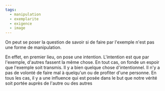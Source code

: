```yaml
---
tags:
  - manipulation
  - exemplarite
  - exigence
  - image
---
```


On peut se poser la question de savoir si de faire par l'exemple n'est pas une forme de manipulation.

En effet, en premier lieu, on pose une intention. L'intention est que par l'exemple, d'autres fassent la même chose. En tout cas, on fonde un espoir que l'exemple soit transmis. Il y a bien quelque chose d'intentionnel.
Il n'y a pas de volonté de faire mal à quelqu'un ou de profiter d'une personne.
En tous les cas, il y a une influence qui est posée dans le but que notre vérité soit portée auprès de l'autre ou des autres